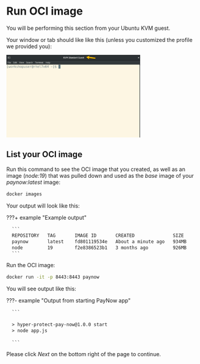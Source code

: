 # Run OCI image

You will be performing this section from your Ubuntu KVM guest. 

Your window or tab should like like this (unless you customized the profile we provided you):

<img src="../../../images/KVMGuest.png" width="351" height="217" />

## List your OCI image

Run this command to see the OCI image that you created, as well as an image (_node:19_) that was pulled down and used as the _base_ image of your _paynow:latest_ image:

   ``` bash
   docker images
   ```

Your output will look like this: 

???+ example "Example output"

      ```
      REPOSITORY   TAG       IMAGE ID       CREATED              SIZE
      paynow       latest    fd801119534e   About a minute ago   934MB
      node         19        f2e8386523b1   3 months ago         926MB
      ```

Run the OCI image:

   ``` bash
   docker run -it -p 8443:8443 paynow
   ```

You will see output like this:

???- example "Output from starting PayNow app"

      ```
      
      > hyper-protect-pay-now@1.0.0 start
      > node app.js
      
      ```

Please click *Next* on the bottom right of the page to continue.
